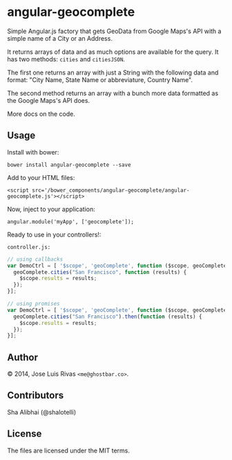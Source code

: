 angular-geocomplete
===================

Simple Angular.js factory that gets GeoData from Google Maps's API with a simple name of a City or an Address.

It returns arrays of data and as much options are available for the query. It has two methods: `cities` and `citiesJSON`.

The first one returns an array with just a String with the following data and format: "City Name, State Name or abbreviature, Country Name".

The second method returns an array with a bunch more data formatted as the Google Maps's API does.

More docs on the code.

Usage
-----

Install with bower:

    bower install angular-geocomplete --save

Add to your HTML files:

    <script src='/bower_components/angular-geocomplete/angular-geocomplete.js'></script>

Now, inject to your application:

    angular.module('myApp', ['geocomplete']);

Ready to use in your controllers!:

`controller.js:`

```js
// using callbacks
var DemoCtrl = [ '$scope', 'geoComplete', function ($scope, geoComplete) {
  geoComplete.cities("San Francisco", function (results) {
    $scope.results = results;
  });
}];

// using promises
var DemoCtrl = [ '$scope', 'geoComplete', function ($scope, geoComplete) {
  geoComplete.cities("San Francisco").then(function (results) {
    $scope.results = results;
  });
}];
```

Author
------
© 2014, Jose Luis Rivas `<me@ghostbar.co>`. 

Contributors
------------
Sha Alibhai (@shalotelli)

License
-------
The files are licensed under the MIT terms.
